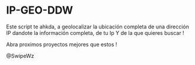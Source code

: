 # IP-GEO-DDW


Este script te ahkda, a geolocalizar la ubicación completa de una dirección IP dandote la información completa, de tu Ip Y de la que quieres buscar !


Abra proximos proyectos mejores que estos !

@SwipeWz
